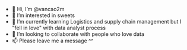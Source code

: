 - 👋 Hi, I’m @vancao2m
- 👀 I’m interested in sweets
- 🌱 I’m currently learning Logistics and supply chain management but I "fell in love" with data analyst process
- 💞️ I’m looking to collaborate with people who love data 
- 📫 Please leave me a message ^^

<!---
vancao2m/vancao2m is a ✨ special ✨ repository because its `README.md` (this file) appears on your GitHub profile.
You can click the Preview link to take a look at your changes.
--->
